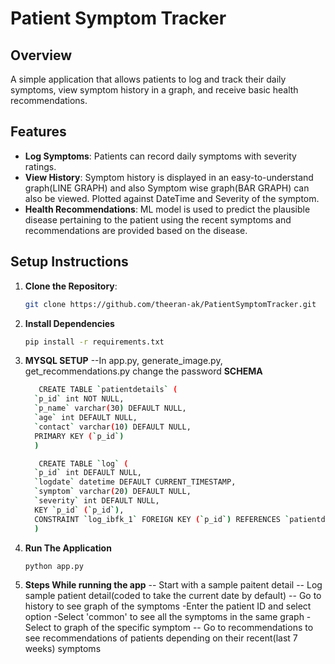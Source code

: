 # Patient Symptom Tracker

## Overview
A simple application that allows patients to log and track their daily symptoms, view symptom history in a graph, and receive basic health recommendations.

## Features
- **Log Symptoms**: Patients can record daily symptoms with severity ratings.
- **View History**: Symptom history is displayed in an easy-to-understand graph(LINE GRAPH) and also Symptom wise graph(BAR GRAPH) can also be viewed.
  Plotted against DateTime and Severity of the symptom.
- **Health Recommendations**: ML model is used to predict the plausible disease pertaining to the patient using the recent symptoms and recommendations are provided based on the disease.

## Setup Instructions
1. **Clone the Repository**:
   ```bash
   git clone https://github.com/theeran-ak/PatientSymptomTracker.git
2. **Install Dependencies**
   ```bash
   pip install -r requirements.txt
3. **MYSQL SETUP**
   --In app.py, generate_image.py, get_recommendations.py change the password
   **SCHEMA**
   ```bash
      CREATE TABLE `patientdetails` (
     `p_id` int NOT NULL,
     `p_name` varchar(30) DEFAULT NULL,
     `age` int DEFAULT NULL,
     `contact` varchar(10) DEFAULT NULL,
     PRIMARY KEY (`p_id`)
     )
   
      CREATE TABLE `log` (
     `p_id` int DEFAULT NULL,
     `logdate` datetime DEFAULT CURRENT_TIMESTAMP,
     `symptom` varchar(20) DEFAULT NULL,
     `severity` int DEFAULT NULL,
     KEY `p_id` (`p_id`),
     CONSTRAINT `log_ibfk_1` FOREIGN KEY (`p_id`) REFERENCES `patientdetails` (`p_id`)
     )
5. **Run The Application**
   ```bash
   python app.py
6. **Steps While running the app**
   -- Start with a sample paitent detail
   -- Log sample patient detail(coded to take the current date by default)
   -- Go to history to see graph of the symptoms
       -Enter the patient ID and select option
       -Select 'common' to see all the symptoms in the same graph
       -Select <symptom> to graph of the specific symptom
   -- Go to recommendations to see recommendations of patients depending on their recent(last 7 weeks) symptoms
   
   
   
   
